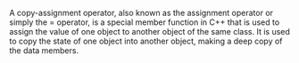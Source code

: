 A copy-assignment operator, also known as the assignment operator or simply the = operator, is a special member function in C++ that is used to assign the value of one object to another object of the same class. It is used to copy the state of one object into another object, making a deep copy of the data members.